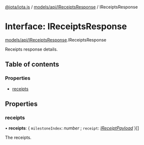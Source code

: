 [@iota/iota.js](../README.md) / [models/api/IReceiptsResponse](../modules/models_api_ireceiptsresponse.md) / IReceiptsResponse

# Interface: IReceiptsResponse

[models/api/IReceiptsResponse](../modules/models_api_ireceiptsresponse.md).IReceiptsResponse

Receipts response details.

## Table of contents

### Properties

- [receipts](models_api_ireceiptsresponse.ireceiptsresponse.md#receipts)

## Properties

### receipts

• **receipts**: { `milestoneIndex`: *number* ; `receipt`: [*IReceiptPayload*](models_ireceiptpayload.ireceiptpayload.md)  }[]

The receipts.
